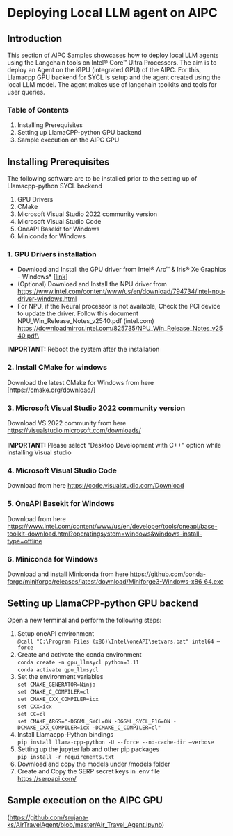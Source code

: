 # Deploying Local LLM agent on AIPC

## Introduction
This section of AIPC Samples showcases how to deploy local LLM agents using the Langchain tools on Intel® Core™ Ultra Processors. The aim is to deploy an Agent on the iGPU (integrated GPU) of the AIPC. For this, Llamacpp GPU backend for SYCL is setup and the agent created using the local LLM model. The agent makes use of langchain toolkits and tools for user queries. 

### Table of Contents
1. Installing Prerequisites
2. Setting up LlamaCPP-python GPU backend
3. Sample execution on the AIPC GPU

## Installing Prerequisites
The following software are to be installed prior to the setting up of Llamacpp-python SYCL backend
1. GPU Drivers 
2. CMake
3. Microsoft Visual Studio 2022 community version 
4. Microsoft Visual Studio Code  
5. OneAPI Basekit for Windows 
6. Miniconda for Windows


### 1. GPU Drivers installation
-	Download and Install the GPU driver from Intel® Arc™ & Iris® Xe Graphics - Windows* [[link](https://www.intel.com/content/www/us/en/download/785597/intel-arc-iris-xe-graphics-windows.html)]
- (Optional) Download and Install the NPU driver from https://www.intel.com/content/www/us/en/download/794734/intel-npu-driver-windows.html
- For NPU, if the Neural processor is not available, Check the PCI device to update the driver.
  Follow this document NPU_Win_Release_Notes_v2540.pdf (intel.com) https://downloadmirror.intel.com/825735/NPU_Win_Release_Notes_v2540.pdf\

**IMPORTANT:** Reboot the system after the installation

### 2. Install CMake for windows 
Download the latest CMake for Windows from here [https://cmake.org/download/]

### 3. Microsoft Visual Studio 2022 community version 
Download VS 2022 community from here https://visualstudio.microsoft.com/downloads/  
\
**IMPORTANT:** Please select "Desktop Development with C++" option while installing Visual studio

### 4. Microsoft Visual Studio Code  
Download from here https://code.visualstudio.com/Download

### 5. OneAPI Basekit for Windows 
Download from here https://www.intel.com/content/www/us/en/developer/tools/oneapi/base-toolkit-download.html?operatingsystem=windows&windows-install-type=offline

### 6. Miniconda for Windows
Download and install Miniconda from here https://github.com/conda-forge/miniforge/releases/latest/download/Miniforge3-Windows-x86_64.exe



## Setting up LlamaCPP-python GPU backend

Open a new terminal and perform the following steps:

1. Setup oneAPI environment\
   `@call "C:\Program Files (x86)\Intel\oneAPI\setvars.bat" intel64 –force`
2. Create and activate the conda environment\
   `conda create -n gpu_llmsycl python=3.11`\
   `conda activate gpu_llmsycl`
3. Set the environment variables\
    `set CMAKE_GENERATOR=Ninja`\
    `set CMAKE_C_COMPILER=cl`\
    `set CMAKE_CXX_COMPILER=icx`\
    `set CXX=icx`\
    `set CC=cl`\
    `set CMAKE_ARGS="-DGGML_SYCL=ON -DGGML_SYCL_F16=ON -DCMAKE_CXX_COMPILER=icx -DCMAKE_C_COMPILER=cl"`
4. Install Llamacpp-Python bindings\
    `pip install llama-cpp-python -U --force --no-cache-dir –verbose`
5. Setting up the jupyter lab and other pip packages\
    `pip install -r requirements.txt`   
6. Download and copy the models under /models folder
7. Create and Copy the SERP secret keys in .env file\
   https://serpapi.com/

## Sample execution on the AIPC GPU
(https://github.com/srujana-ks/AirTravelAgent/blob/master/Air_Travel_Agent.ipynb)

